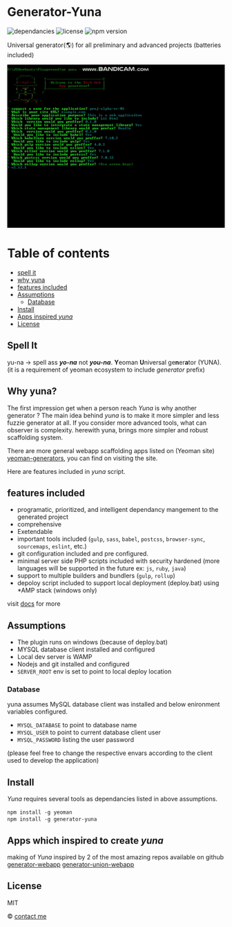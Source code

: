 # Generator-Yuna

<!-- [![build-image](https://img.shields.io/travis/lasmd/generator-yuna?color=greenred&label=build&logo=travis)]() -->
<!-- [![code-coverage](https://img.shields.io/coveralls/github/lasmd/generator-yuna)]() -->

![dependancies](https://img.shields.io/david/dev/lasmd/generator-yuna)
![license](https://img.shields.io/github/license/lasmd/generator-yuna?color=green)
![npm version](https://img.shields.io/npm/v/generator-yuna?color=blue)

Universal generator(🌎) for all preliminary and advanced projects (batteries included)

![yuna execution](./images/generator-yuna.gif)

# Table of contents

- [spell it](https://github.com/LasMD/generator-yuna#spell-it)
- [why yuna](https://github.com/LasMD/generator-yuna#why-yuna?)
- [features included](https://github.com/LasMD/generator-yuna#features-included)
- [Assumptions](https://github.com/LasMD/generator-yuna#assumptions)
  - [Database](https://github.com/LasMD/generator-yuna#database)
- [Install](https://github.com/LasMD/generator-yuna#install)
- [Apps inspired _yuna_](https://github.com/LasMD/generator-yuna#apps-which-inspired-to-create-_yuna_)
- [License](https://github.com/LasMD/generator-yuna#license)

## Spell It

yu-na -> spell ass **_yo-na_** not **_you-na_**. **Y**eoman **U**niversal ge**n**er**a**tor (YUNA). (it is a requirement of yeoman ecosystem to
include _generator_ prefix)

## Why yuna?

The first impression get when a person reach _Yuna_ is why another generator ?
The main idea behind _yuna_ is to make it more simpler and less fuzzie generator at all. If you consider more advanced tools, what can observer is complexity. herewith yuna, brings more simpler and robust scaffolding system.

There are more general webapp scaffolding apps listed on (Yeoman site) [yeoman-generators], you can find on visiting the site.

Here are features included in _yuna_ script.

## features included

- programatic, prioritized, and intelligent dependancy mangement to the generated project
- comprehensive
- Exetendable
- important tools included (`gulp`, `sass`, `babel`, `postcss`, `browser-sync`, `sourcemaps`, `eslint`, etc.)
- git configuration included and pre configured.
- minimal server side PHP scripts included with security hardened (more languages will be supported in the future ex: `js`, `ruby`, `java`)
- support to multiple builders and bundlers (`gulp`, `rollup`)
- depoloy script included to support local deployment (deploy.bat) using \*AMP stack (windows only)

visit [docs](yuna-wiki) for more

## Assumptions

- The plugin runs on windows (because of deploy.bat)
- MYSQL database client installed and configured
- Local dev server is WAMP
- Nodejs and git installed and configured
- `SERVER_ROOT` env is set to point to local deploy location

### Database

yuna assumes MySQL database client was installed and below enironment variables configured.

- `MYSQL_DATABASE` to point to database name
- `MYSQL_USER` to point to current database client user
- `MYSQL_PASSWORD` listing the user password

(please feel free to change the respective envars according to the client used to
develop the application)

## Install

_Yuna_ requires several tools as dependancies listed in above assumptions.

```
npm install -g yeoman
npm install -g generator-yuna
```

## Apps which inspired to create _yuna_

making of _Yuna_ inspired by 2 of the most amazing repos available on github
[generator-webapp](generator-webapp)
[generator-union-webapp](generator-union)

## License

MIT

© [contact me](linkedin.com/in/lasithadenipitiya)

<!-- liks to references -->

[yeoman-generators]: https://yeoman.io/generators/

<!-- github references -->

[yuna-wiki]: https://github.com/LasMD/generator-yuna/wiki
[generator-union]: https://github.com/unionco/generator-union-webapp/tree/master/app/templates
[generator-webapp]: https://github.com/yeoman/generator-webapp
